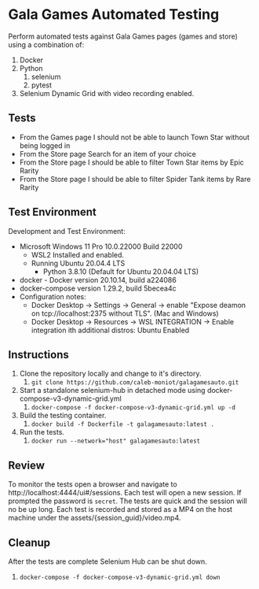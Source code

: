 # Gala Games Automated Testing

Perform automated tests against Gala Games pages (games and store) using a combination of:

1. Docker
2. Python
   1. selenium
   2. pytest
3. Selenium Dynamic Grid with video recording enabled.

## Tests

* From the Games page I should not be able to launch Town Star without being logged in
* From the Store page Search for an item of your choice
* From the Store page I should be able to filter Town Star items by Epic Rarity
* From the Store page I should be able to filter Spider Tank items by Rare Rarity

## Test Environment

Development and Test Environment:
* Microsoft Windows 11 Pro 10.0.22000 Build 22000
  * WSL2 Installed and enabled.
  * Running Ubuntu 20.04.4 LTS
    * Python 3.8.10 (Default for Ubuntu 20.04.04 LTS)
* docker - Docker version 20.10.14, build a224086
* docker-compose version 1.29.2, build 5becea4c
* Configuration notes:
  *  Docker Desktop -> Settings -> General -> enable "Expose deamon on tcp://localhost:2375 without TLS". (Mac and Windows)
  *  Docker Desktop -> Resources -> WSL INTEGRATION -> Enable integration ith additional distros: Ubuntu Enabled

## Instructions
1. Clone the repository locally and change to it's directory.
   1. `git clone https://github.com/caleb-moniot/galagamesauto.git`
2. Start a standalone selenium-hub in detached mode using docker-compose-v3-dynamic-grid.yml
   1. `docker-compose -f docker-compose-v3-dynamic-grid.yml up -d`
3. Build the testing container.
   1. `docker build -f Dockerfile -t galagamesauto:latest .`
4. Run the tests.
   1. `docker run --network="host" galagamesauto:latest`

## Review
To monitor the tests open a browser and navigate to http://localhost:4444/ui#/sessions. Each test will open a new session. If prompted the password is `secret`. The tests are quick and the session will no be up long. Each test is recorded and stored as a MP4 on the host machine under the assets/{session_guid}/video.mp4.


## Cleanup
After the tests are complete Selenium Hub can be shut down.
1. `docker-compose -f docker-compose-v3-dynamic-grid.yml down`